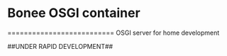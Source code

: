 # Bonee OSGI container
==========================
OSGI server for home development

##UNDER RAPID DEVELOPMENT##
